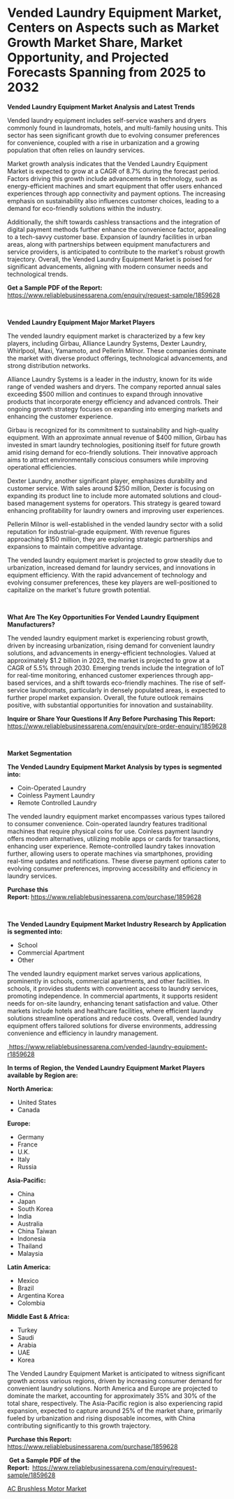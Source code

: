 <p><h1>Vended Laundry Equipment Market, Centers on Aspects such as Market Growth Market Share, Market Opportunity, and Projected Forecasts Spanning from 2025 to 2032</h1></p><p><strong>Vended Laundry Equipment Market Analysis and Latest Trends</strong></p>
<p><p>Vended laundry equipment includes self-service washers and dryers commonly found in laundromats, hotels, and multi-family housing units. This sector has seen significant growth due to evolving consumer preferences for convenience, coupled with a rise in urbanization and a growing population that often relies on laundry services.</p><p>Market growth analysis indicates that the Vended Laundry Equipment Market is expected to grow at a CAGR of 8.7% during the forecast period. Factors driving this growth include advancements in technology, such as energy-efficient machines and smart equipment that offer users enhanced experiences through app connectivity and payment options. The increasing emphasis on sustainability also influences customer choices, leading to a demand for eco-friendly solutions within the industry.</p><p>Additionally, the shift towards cashless transactions and the integration of digital payment methods further enhance the convenience factor, appealing to a tech-savvy customer base. Expansion of laundry facilities in urban areas, along with partnerships between equipment manufacturers and service providers, is anticipated to contribute to the market's robust growth trajectory. Overall, the Vended Laundry Equipment Market is poised for significant advancements, aligning with modern consumer needs and technological trends.</p></p>
<p><strong>Get a Sample PDF of the Report:&nbsp;</strong> <a href="https://www.reliablebusinessarena.com/enquiry/request-sample/1859628?utm_campaign=3294&utm_medium=2&utm_source=Github&utm_content=ia&utm_term=08042025&utm_id=vended-laundry-equipment">https://www.reliablebusinessarena.com/enquiry/request-sample/1859628</a></p>
<p>&nbsp;</p>
<p><strong>Vended Laundry Equipment Major Market Players</strong></p>
<p><p>The vended laundry equipment market is characterized by a few key players, including Girbau, Alliance Laundry Systems, Dexter Laundry, Whirlpool, Maxi, Yamamoto, and Pellerin Milnor. These companies dominate the market with diverse product offerings, technological advancements, and strong distribution networks.</p><p>Alliance Laundry Systems is a leader in the industry, known for its wide range of vended washers and dryers. The company reported annual sales exceeding $500 million and continues to expand through innovative products that incorporate energy efficiency and advanced controls. Their ongoing growth strategy focuses on expanding into emerging markets and enhancing the customer experience.</p><p>Girbau is recognized for its commitment to sustainability and high-quality equipment. With an approximate annual revenue of $400 million, Girbau has invested in smart laundry technologies, positioning itself for future growth amid rising demand for eco-friendly solutions. Their innovative approach aims to attract environmentally conscious consumers while improving operational efficiencies.</p><p>Dexter Laundry, another significant player, emphasizes durability and customer service. With sales around $250 million, Dexter is focusing on expanding its product line to include more automated solutions and cloud-based management systems for operators. This strategy is geared toward enhancing profitability for laundry owners and improving user experiences.</p><p>Pellerin Milnor is well-established in the vended laundry sector with a solid reputation for industrial-grade equipment. With revenue figures approaching $150 million, they are exploring strategic partnerships and expansions to maintain competitive advantage.</p><p>The vended laundry equipment market is projected to grow steadily due to urbanization, increased demand for laundry services, and innovations in equipment efficiency. With the rapid advancement of technology and evolving consumer preferences, these key players are well-positioned to capitalize on the market's future growth potential.</p></p>
<p>&nbsp;</p>
<p><strong>What Are The Key Opportunities For Vended Laundry Equipment Manufacturers?</strong></p>
<p><p>The vended laundry equipment market is experiencing robust growth, driven by increasing urbanization, rising demand for convenient laundry solutions, and advancements in energy-efficient technologies. Valued at approximately $1.2 billion in 2023, the market is projected to grow at a CAGR of 5.5% through 2030. Emerging trends include the integration of IoT for real-time monitoring, enhanced customer experiences through app-based services, and a shift towards eco-friendly machines. The rise of self-service laundromats, particularly in densely populated areas, is expected to further propel market expansion. Overall, the future outlook remains positive, with substantial opportunities for innovation and sustainability.</p></p>
<p><strong>Inquire or Share Your Questions If Any Before Purchasing This Report:</strong> <a href="https://www.reliablebusinessarena.com/enquiry/pre-order-enquiry/1859628?utm_campaign=3294&utm_medium=2&utm_source=Github&utm_content=ia&utm_term=08042025&utm_id=vended-laundry-equipment">https://www.reliablebusinessarena.com/enquiry/pre-order-enquiry/1859628</a></p>
<p>&nbsp;</p>
<p><strong>Market Segmentation</strong></p>
<p><strong>The Vended Laundry Equipment Market Analysis by types is segmented into:</strong></p>
<p><ul><li>Coin-Operated Laundry</li><li>Coinless Payment Laundry</li><li>Remote Controlled Laundry</li></ul></p>
<p><p>The vended laundry equipment market encompasses various types tailored to consumer convenience. Coin-operated laundry features traditional machines that require physical coins for use. Coinless payment laundry offers modern alternatives, utilizing mobile apps or cards for transactions, enhancing user experience. Remote-controlled laundry takes innovation further, allowing users to operate machines via smartphones, providing real-time updates and notifications. These diverse payment options cater to evolving consumer preferences, improving accessibility and efficiency in laundry services.</p></p>
<p><strong>Purchase this Report:&nbsp;</strong><a href="https://www.reliablebusinessarena.com/purchase/1859628?utm_campaign=3294&utm_medium=2&utm_source=Github&utm_content=ia&utm_term=08042025&utm_id=vended-laundry-equipment">https://www.reliablebusinessarena.com/purchase/1859628</a></p>
<p>&nbsp;</p>
<p><strong>The Vended Laundry Equipment Market Industry Research by Application is segmented into:</strong></p>
<p><ul><li>School</li><li>Commercial Apartment</li><li>Other</li></ul></p>
<p><p>The vended laundry equipment market serves various applications, prominently in schools, commercial apartments, and other facilities. In schools, it provides students with convenient access to laundry services, promoting independence. In commercial apartments, it supports resident needs for on-site laundry, enhancing tenant satisfaction and value. Other markets include hotels and healthcare facilities, where efficient laundry solutions streamline operations and reduce costs. Overall, vended laundry equipment offers tailored solutions for diverse environments, addressing convenience and efficiency in laundry management.</p></p>
<p><a href="https://www.reliablebusinessarena.com/vended-laundry-equipment-r1859628?utm_campaign=3294&utm_medium=2&utm_source=Github&utm_content=ia&utm_term=08042025&utm_id=vended-laundry-equipment">&nbsp;https://www.reliablebusinessarena.com/vended-laundry-equipment-r1859628</a></p>
<p><strong>In terms of Region, the Vended Laundry Equipment Market Players available by Region are:</strong></p>
<p>
    <p> <strong> North America: </strong>
        <ul>
            <li>United States</li>
            <li>Canada</li>
        </ul>
        </p> 
    <p> <strong> Europe: </strong>
        <ul>
            <li>Germany</li>
            <li>France</li>
            <li>U.K.</li>
            <li>Italy</li>
            <li>Russia</li>
        </ul>
        </p> 
    <p> <strong> Asia-Pacific: </strong>
        <ul>
            <li>China</li>
            <li>Japan</li>
            <li>South Korea</li>
            <li>India</li>
            <li>Australia</li>
            <li>China Taiwan</li>
            <li>Indonesia</li>
            <li>Thailand</li>
            <li>Malaysia</li>
        </ul>
        </p> 
    <p> <strong> Latin America: </strong>
        <ul>
            <li>Mexico</li>
            <li>Brazil</li>
            <li>Argentina Korea</li>
            <li>Colombia</li>
        </ul>
        </p> 
    <p> <strong> Middle East & Africa: </strong>
        <ul>
            <li>Turkey</li>
            <li>Saudi</li>
            <li>Arabia</li>
            <li>UAE</li>
            <li>Korea</li>
        </ul>
    </p>
    </p>
<p><p>The Vended Laundry Equipment Market is anticipated to witness significant growth across various regions, driven by increasing consumer demand for convenient laundry solutions. North America and Europe are projected to dominate the market, accounting for approximately 35% and 30% of the total share, respectively. The Asia-Pacific region is also experiencing rapid expansion, expected to capture around 25% of the market share, primarily fueled by urbanization and rising disposable incomes, with China contributing significantly to this growth trajectory.</p></p>
<p><strong>Purchase this Report: </strong><a href="https://www.reliablebusinessarena.com/purchase/1859628?utm_campaign=3294&utm_medium=2&utm_source=Github&utm_content=ia&utm_term=08042025&utm_id=vended-laundry-equipment">https://www.reliablebusinessarena.com/purchase/1859628</a></p>
<p>&nbsp;<strong>Get a Sample PDF of the Report:&nbsp;&nbsp;</strong><a href="https://www.reliablebusinessarena.com/enquiry/request-sample/1859628?utm_campaign=3294&utm_medium=2&utm_source=Github&utm_content=ia&utm_term=08042025&utm_id=vended-laundry-equipment">https://www.reliablebusinessarena.com/enquiry/request-sample/1859628</a></p>
<p><strong></strong></p>
<p><p><a href="https://github.com/doljanzwald/Market-Research-Report-List-1/blob/main/ac-brushless-motor-market.md?utm_campaign=3294&utm_medium=2&utm_source=Github&utm_content=ia&utm_term=08042025&utm_id=vended-laundry-equipment">AC Brushless Motor Market</a></p></p>
